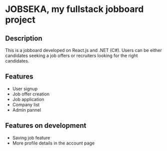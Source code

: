 # JOBSEKA, my fullstack jobboard project

## Description

This is a jobboard developed on React.js and .NET (C#). Users can be either candidates seeking a job offers or recruiters looking for the right candidates.

## Features

- User signup
- Job offer creation
- Job application
- Company list
- Admin pannel

## Features on development

- Saving job feature
- More profile details in the account page



